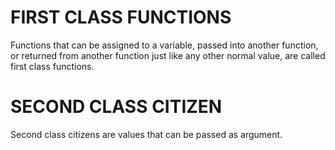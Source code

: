 # FIRST CLASS FUNCTIONS

Functions that can be assigned to a variable, passed into another function, or returned from another function just like any other normal value, are called first class functions.

# SECOND CLASS CITIZEN

Second class citizens are values that can be passed as argument.
